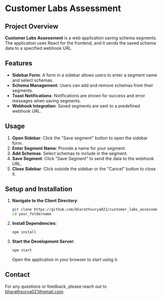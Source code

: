 # Customer Labs Assessment

## Project Overview

**Customer Labs Assessment** is a web application saving schema segments. The application uses React for the frontend, and it sends the saved schema data to a specified webhook URL.

## Features

- **Sidebar Form**: A form in a sidebar allows users to enter a segment name and select schemas.
- **Schema Management**: Users can add and remove schemas from their segments.
- **Toast Notifications**: Notifications are shown for success and error messages when saving segments.
- **Webhook Integration**: Saved segments are sent to a predefined webhook URL.

## Usage

1. **Open Sidebar**: Click the "Save segment" button to open the sidebar form.
2. **Enter Segment Name**: Provide a name for your segment.
3. **Add Schemas**: Select schemas to include in the segment.
4. **Save Segment**: Click "Save Segment" to send the data to the webhook URL.
5. **Close Sidebar**: Click outside the sidebar or the "Cancel" button to close it.

## Setup and Installation

1. **Navigate to the Client Directory**:

   ```bash
   git clone https://github.com/bharathsurya021/customer_labs_assessment.git
   cd your_foldername
   ```

2. **Install Dependencies**:

   ```bash
   npm install
   ```

3. **Start the Development Server**:

   ```bash
   npm start
   ```

   Open the application in your browser to start using it.

## Contact

For any questions or feedback, please reach out to [bharathsurya021@gmail.com](mailto:bharathsurya021@gmail.com).
